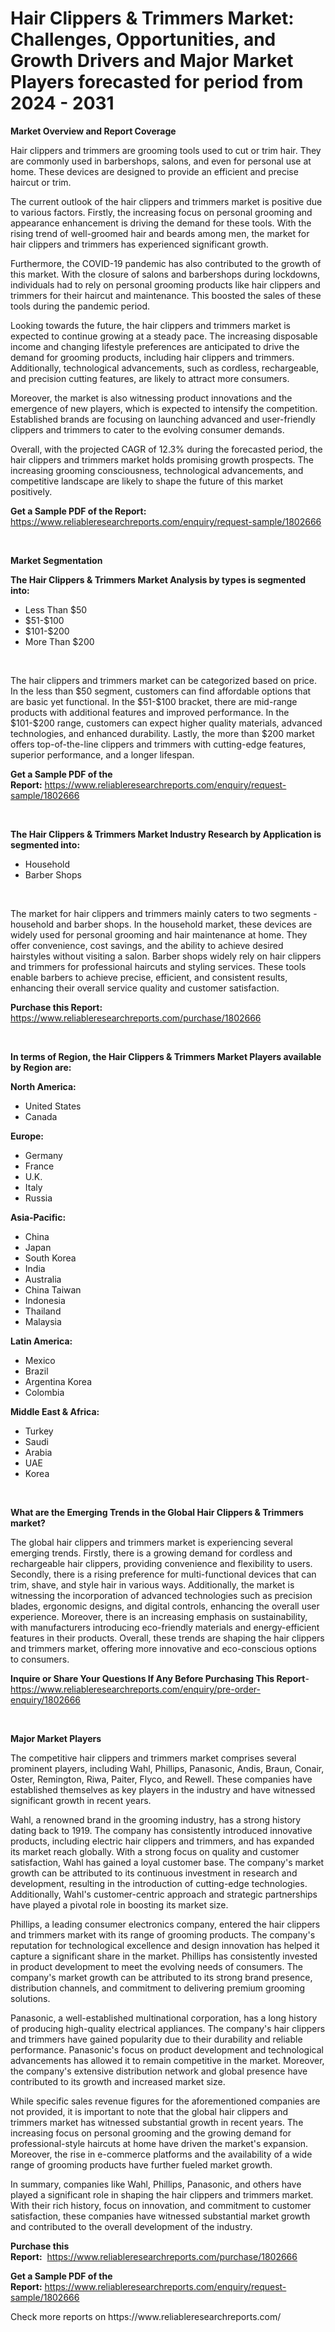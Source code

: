 <p><h1>Hair Clippers & Trimmers Market: Challenges, Opportunities, and Growth Drivers and Major Market Players forecasted for period from 2024 - 2031</h1></p><p><strong>Market Overview and Report Coverage</strong></p>
<p><p>Hair clippers and trimmers are grooming tools used to cut or trim hair. They are commonly used in barbershops, salons, and even for personal use at home. These devices are designed to provide an efficient and precise haircut or trim.</p><p>The current outlook of the hair clippers and trimmers market is positive due to various factors. Firstly, the increasing focus on personal grooming and appearance enhancement is driving the demand for these tools. With the rising trend of well-groomed hair and beards among men, the market for hair clippers and trimmers has experienced significant growth.</p><p>Furthermore, the COVID-19 pandemic has also contributed to the growth of this market. With the closure of salons and barbershops during lockdowns, individuals had to rely on personal grooming products like hair clippers and trimmers for their haircut and maintenance. This boosted the sales of these tools during the pandemic period.</p><p>Looking towards the future, the hair clippers and trimmers market is expected to continue growing at a steady pace. The increasing disposable income and changing lifestyle preferences are anticipated to drive the demand for grooming products, including hair clippers and trimmers. Additionally, technological advancements, such as cordless, rechargeable, and precision cutting features, are likely to attract more consumers.</p><p>Moreover, the market is also witnessing product innovations and the emergence of new players, which is expected to intensify the competition. Established brands are focusing on launching advanced and user-friendly clippers and trimmers to cater to the evolving consumer demands.</p><p>Overall, with the projected CAGR of 12.3% during the forecasted period, the hair clippers and trimmers market holds promising growth prospects. The increasing grooming consciousness, technological advancements, and competitive landscape are likely to shape the future of this market positively.</p></p>
<p><strong>Get a Sample PDF of the Report:</strong> <a href="https://www.reliableresearchreports.com/enquiry/request-sample/1802666">https://www.reliableresearchreports.com/enquiry/request-sample/1802666</a></p>
<p>&nbsp;</p>
<p><strong>Market Segmentation</strong></p>
<p><strong>The Hair Clippers & Trimmers Market Analysis by types is segmented into:</strong></p>
<p><ul><li>Less Than $50</li><li>$51-$100</li><li>$101-$200</li><li>More Than $200</li></ul></p>
<p>&nbsp;</p>
<p><p>The hair clippers and trimmers market can be categorized based on price. In the less than $50 segment, customers can find affordable options that are basic yet functional. In the $51-$100 bracket, there are mid-range products with additional features and improved performance. In the $101-$200 range, customers can expect higher quality materials, advanced technologies, and enhanced durability. Lastly, the more than $200 market offers top-of-the-line clippers and trimmers with cutting-edge features, superior performance, and a longer lifespan.</p></p>
<p><strong>Get a Sample PDF of the Report:</strong>&nbsp;<a href="https://www.reliableresearchreports.com/enquiry/request-sample/1802666">https://www.reliableresearchreports.com/enquiry/request-sample/1802666</a></p>
<p>&nbsp;</p>
<p><strong>The Hair Clippers & Trimmers Market Industry Research by Application is segmented into:</strong></p>
<p><ul><li>Household</li><li>Barber Shops</li></ul></p>
<p>&nbsp;</p>
<p><p>The market for hair clippers and trimmers mainly caters to two segments - household and barber shops. In the household market, these devices are widely used for personal grooming and hair maintenance at home. They offer convenience, cost savings, and the ability to achieve desired hairstyles without visiting a salon. Barber shops widely rely on hair clippers and trimmers for professional haircuts and styling services. These tools enable barbers to achieve precise, efficient, and consistent results, enhancing their overall service quality and customer satisfaction.</p></p>
<p><strong>Purchase this Report:</strong>&nbsp; <a href="https://www.reliableresearchreports.com/purchase/1802666">https://www.reliableresearchreports.com/purchase/1802666</a></p>
<p>&nbsp;</p>
<p><strong>In terms of Region, the Hair Clippers & Trimmers Market Players available by Region are:</strong></p>
<p>
    <p> <strong> North America: </strong>
        <ul>
            <li>United States</li>
            <li>Canada</li>
        </ul>
        </p> 
    <p> <strong> Europe: </strong>
        <ul>
            <li>Germany</li>
            <li>France</li>
            <li>U.K.</li>
            <li>Italy</li>
            <li>Russia</li>
        </ul>
        </p> 
    <p> <strong> Asia-Pacific: </strong>
        <ul>
            <li>China</li>
            <li>Japan</li>
            <li>South Korea</li>
            <li>India</li>
            <li>Australia</li>
            <li>China Taiwan</li>
            <li>Indonesia</li>
            <li>Thailand</li>
            <li>Malaysia</li>
        </ul>
        </p> 
    <p> <strong> Latin America: </strong>
        <ul>
            <li>Mexico</li>
            <li>Brazil</li>
            <li>Argentina Korea</li>
            <li>Colombia</li>
        </ul>
        </p> 
    <p> <strong> Middle East & Africa: </strong>
        <ul>
            <li>Turkey</li>
            <li>Saudi</li>
            <li>Arabia</li>
            <li>UAE</li>
            <li>Korea</li>
        </ul>
    </p>
    </p>
<p>&nbsp;</p>
<p><strong>What are the Emerging Trends in the Global Hair Clippers & Trimmers market?</strong></p>
<p><p>The global hair clippers and trimmers market is experiencing several emerging trends. Firstly, there is a growing demand for cordless and rechargeable hair clippers, providing convenience and flexibility to users. Secondly, there is a rising preference for multi-functional devices that can trim, shave, and style hair in various ways. Additionally, the market is witnessing the incorporation of advanced technologies such as precision blades, ergonomic designs, and digital controls, enhancing the overall user experience. Moreover, there is an increasing emphasis on sustainability, with manufacturers introducing eco-friendly materials and energy-efficient features in their products. Overall, these trends are shaping the hair clippers and trimmers market, offering more innovative and eco-conscious options to consumers.</p></p>
<p><strong>Inquire or Share Your Questions If Any Before Purchasing This Report</strong>- <a href="https://www.reliableresearchreports.com/enquiry/pre-order-enquiry/1802666">https://www.reliableresearchreports.com/enquiry/pre-order-enquiry/1802666</a></p>
<p>&nbsp;</p>
<p><strong>Major Market Players</strong></p>
<p><p>The competitive hair clippers and trimmers market comprises several prominent players, including Wahl, Phillips, Panasonic, Andis, Braun, Conair, Oster, Remington, Riwa, Paiter, Flyco, and Rewell. These companies have established themselves as key players in the industry and have witnessed significant growth in recent years.</p><p>Wahl, a renowned brand in the grooming industry, has a strong history dating back to 1919. The company has consistently introduced innovative products, including electric hair clippers and trimmers, and has expanded its market reach globally. With a strong focus on quality and customer satisfaction, Wahl has gained a loyal customer base. The company's market growth can be attributed to its continuous investment in research and development, resulting in the introduction of cutting-edge technologies. Additionally, Wahl's customer-centric approach and strategic partnerships have played a pivotal role in boosting its market size.</p><p>Phillips, a leading consumer electronics company, entered the hair clippers and trimmers market with its range of grooming products. The company's reputation for technological excellence and design innovation has helped it capture a significant share in the market. Phillips has consistently invested in product development to meet the evolving needs of consumers. The company's market growth can be attributed to its strong brand presence, distribution channels, and commitment to delivering premium grooming solutions.</p><p>Panasonic, a well-established multinational corporation, has a long history of producing high-quality electrical appliances. The company's hair clippers and trimmers have gained popularity due to their durability and reliable performance. Panasonic's focus on product development and technological advancements has allowed it to remain competitive in the market. Moreover, the company's extensive distribution network and global presence have contributed to its growth and increased market size.</p><p>While specific sales revenue figures for the aforementioned companies are not provided, it is important to note that the global hair clippers and trimmers market has witnessed substantial growth in recent years. The increasing focus on personal grooming and the growing demand for professional-style haircuts at home have driven the market's expansion. Moreover, the rise in e-commerce platforms and the availability of a wide range of grooming products have further fueled market growth.</p><p>In summary, companies like Wahl, Phillips, Panasonic, and others have played a significant role in shaping the hair clippers and trimmers market. With their rich history, focus on innovation, and commitment to customer satisfaction, these companies have witnessed substantial market growth and contributed to the overall development of the industry.</p></p>
<p><strong>Purchase this Report:</strong>&nbsp;&nbsp;<a href="https://www.reliableresearchreports.com/purchase/1802666">https://www.reliableresearchreports.com/purchase/1802666</a></p>
<p></p>
<p><strong>Get a Sample PDF of the Report:</strong>&nbsp;<a href="https://www.reliableresearchreports.com/enquiry/request-sample/1802666">https://www.reliableresearchreports.com/enquiry/request-sample/1802666</a></p>
<p>Check more reports on https://www.reliableresearchreports.com/</p>